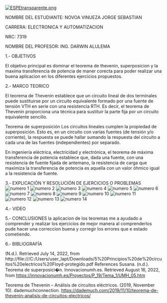[![ESPEtransparente.png](https://i.postimg.cc/nhpFH4dr/ESPEtransparente.png)](https://postimg.cc/RNp5dHxx)
                                                                        


NOMBRE DEL ESTUDIANTE: NOVOA VINUEZA JORGE SEBASTIAN 
  
CARRERA: ELECTRONICA Y AUTOMATIZACION 

NRC: 7319

NOMBRE DEL PROFESOR: ING. DARWIN ALULEMA



1.- OBJETIVOS 

El objetivo principal es dominar el teorema de thevenin, superposicion y la maxima transferencia de potencia de maner corecta para poder realizar una buena aplicacion en los diferentes ejercicios propuestos.


2.- MARCO TEORICO 

El teorema de Thevenin establece que un circuito lineal de dos terminales puede sustituirse por un circuito equivalente formado por una fuente de tensión VTH en serie con una resistencia RTH. Es decir, el teorema de Thevenin proporciona una técnica para sustituir la parte fija por un circuito equivalente sencillo.

Teorema de superposición
Los circuitos lineales cumplen la propiedad de superposición. Esto es, en un circuito con varias fuentes (de tensión y/o corriente), la respuesta se puede hallar sumando la respuesta del circuito a cada una de las fuentes (independientes) por separado.

En ingeniería eléctrica, electricidad y electrónica, el teorema de máxima transferencia de potencia establece que, dada una fuente, con una resistencia de fuente fijada de antemano, la resistencia de carga que maximiza la transferencia de potencia es aquella con un valor óhmico igual a la resistencia de fuente.

3.- EXPLICACIÓN Y RESOLUCIÓN DE EJERCICIOS O PROBLEMAS
![numero 1](https://user-images.githubusercontent.com/105685180/184805833-d84795bd-1d4d-4e27-a92c-1311d88928f0.jpg)
![numero 2](https://user-images.githubusercontent.com/105685180/184805837-b1008086-fe0c-4a84-bb23-e1a64b995431.jpg)
![numero 3](https://user-images.githubusercontent.com/105685180/184805840-ef831acb-f7f4-471f-bb1a-e267f18b7dfb.jpg)
![numero 4](https://user-images.githubusercontent.com/105685180/184805841-71299c2d-dfe6-4a98-abc0-a796d3b9b81c.jpg)
![numero 5](https://user-images.githubusercontent.com/105685180/184805842-30f68399-547e-41b6-9df2-9a4570a7f925.jpg)
![numero 6](https://user-images.githubusercontent.com/105685180/184805843-332a87fd-e074-4e1d-9fd1-17c3b9f6c9e8.jpg)
![numero 7](https://user-images.githubusercontent.com/105685180/184805846-3f873fb8-77b7-4d03-8d20-a7b04d15ab75.jpg)
![numero 8](https://user-images.githubusercontent.com/105685180/184805848-221bd72b-dd58-478d-9a5a-2a54c21af3bf.jpg)
![numero 9](https://user-images.githubusercontent.com/105685180/184805850-b6640221-f3b4-4d7b-9fbb-0e06c2d4b888.jpg)
![numero 10](https://user-images.githubusercontent.com/105685180/184805851-6fdc9ee0-cdd0-433c-8dd3-7044e944cd3f.jpg)
![numero 11](https://user-images.githubusercontent.com/105685180/184805855-450b0e0a-230d-48e8-9458-d04d317a68c5.jpg)
![numero 12](https://user-images.githubusercontent.com/105685180/184805857-0286255c-e8e7-4774-97a3-cec4f13fd309.jpg)
![numero 13](https://user-images.githubusercontent.com/105685180/184805858-b1b3bd5b-d629-42a2-8fa8-e5c2d2fd01aa.jpg)
![numero 14](https://user-images.githubusercontent.com/105685180/184805859-5c21e9bd-6829-4680-bc7d-dcfe2b0433f7.jpg)


4.- VIDEO


5.- CONCLUSIONES
la aplicacion de los teoremas me a ayudado a comprender y realizar los ejercicios de mejor manera al comprenderlos pude hacer una correccion buena y corregir los errores que e estado cometiendo.

6.- BIBLIOGRAFÍA

(N.d.). Retrieved July 14, 2022, from http://file:///C:/Users/user_lapt/Downloads/5%20Principios%20de%20circuitos%20electricos%20Floyd-protegido.pdf
References
Susana. (n.d.). Teorema de superposici�n. Innovacionumh.es. Retrieved August 16, 2022, from https://innovacionumh.es/Proyectos/P_19/Tema_1/UMH_05.htm

Teorema de Thevenin – Análisis de circuitos eléctricos. (2019, November 10). dademuchconnection. https://dademuch.com/2019/11/10/teorema-de-thevenin-analisis-de-circuitos-electricos/



